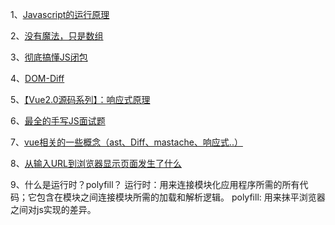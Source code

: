 
1、[Javascript的运行原理](https://mp.weixin.qq.com/s?__biz=Mzg5MDA2MTkwMw%3D%3D&chksm=cfe3111ef89498083e1e73b1ad6c77e110b6560246866acf20018479c149afc4dc789b9ec417&idx=1&mid=2247484478&scene=21&sn=c3cd8ec730714210cf36a3ff2dd4114d#wechat_redirect)

2、[没有魔法，只是数组](https://mp.weixin.qq.com/s?__biz=Mzg5MDA2MTkwMw%3D%3D&chksm=cfe3116af894987cb5dacc4d474736cdfa6488166fd7578fc846099c397e37c09d801f2f0d1e&idx=1&mid=2247484490&scene=21&sn=cac65a547f0e85fd1007cb4bdbb9167a#wechat_redirect)

3、[彻底搞懂JS闭包](https://www.jianshu.com/p/26c81fde22fb)

4、[DOM-Diff](https://github.com/sggmico/fe-happy-interview/issues/8)

5、[【Vue2.0源码系列】：响应式原理](https://github.com/sggmico/fe-happy-interview/issues/11)

6、[最全的手写JS面试题](https://juejin.cn/post/6968713283884974088#heading-31)

7、[vue相关的一些概念（ast、Diff、mastache、响应式..）](https://github.com/4xii/Small-knowledge-base)

8、[从输入URL到浏览器显示页面发生了什么](https://www.cnblogs.com/yuanzhiguo/p/8119470.html)

9、什么是运行时？polyfill？
    运行时：用来连接模块化应用程序所需的所有代码；它包含在模块之间连接模块所需的加载和解析逻辑。
    polyfill: 用来抹平浏览器之间对js实现的差异。